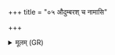 +++
title = "०५ औदुम्बरश् च नामासि"

+++
<details><summary>मूलम् (GR)</summary>

औदुम्बरश् च नामासि +++(Bhatt. audumbalaś)+++  
प्रियातिथिश् च ।  
तं त्वेतो नाशयामसि  
ब्रह्मणा वीर्यावता ॥
</details>